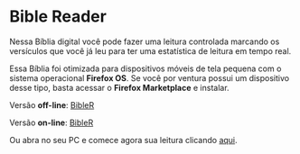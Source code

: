 Bible Reader
============

Nessa Bíblia digital você pode fazer uma leitura controlada marcando os versículos que você já leu para ter uma estatística de leitura em tempo real.

Essa Bíblia foi otimizada para dispositivos móveis de tela pequena com o sistema operacional **Firefox OS**. Se você por ventura possui um dispositivo desse tipo, basta acessar o **Firefox Marketplace** e instalar.

Versão **off-line**: [BibleR](https://marketplace.firefox.com/app/bible-reader/)

Versão **on-line**: [BibleR](https://marketplace.firefox.com/app/bible-reader-1/)

Ou abra no seu PC e comece agora sua leitura clicando [aqui](http://celsojr.com/demos/jsremember/index.html).
